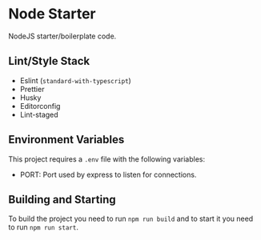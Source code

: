 # Node Starter

NodeJS starter/boilerplate code.

## Lint/Style Stack

- Eslint (`standard-with-typescript`)
- Prettier
- Husky
- Editorconfig
- Lint-staged

## Environment Variables

This project requires a `.env` file with the following variables:

- PORT: Port used by express to listen for connections.

## Building and Starting

To build the project you need to run `npm run build` and to start it you need to run `npm run start`.
